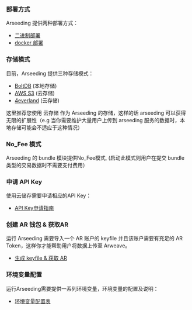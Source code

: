
### 部署方式
Arseeding 提供两种部署方式：

- [二进制部署](./3.%20服务启动.md#二进制启动)
- [docker 部署](./3.%20服务启动.md#Docker启动)


### 存储模式
目前，Arseeding 提供三种存储模式：

- [BoltDB](https://github.com/boltdb/bolt) (本地存储)
- [AWS S3](https://aws.amazon.com/s3/) (云存储)
- [4everland](https://docs.4everland.org/hosting/) (云存储)

这里推荐您使用 云存储 作为 Arseeding 的存储，这样的话 arseeding 可以获得无限的扩展性（e.g 当你需要维护大量用户上传到 arseeding 服务的数据时，本地存储可能会不适应于这种情况）

### No_Fee 模式
Arseeding 的 bundle 模块提供No_Fee模式,
(启动此模式则用户在提交 bundle 类型的交易数据时不需要支付费用）

### 申请 API Key
使用云储存需要申请相应的API Key：

- [API Key申请指南](../6.其他/1.申请API%20Key.md)


### 创建 AR 钱包 & 获取AR
运行 Arseeding 需要导入一个 AR 账户的 keyfile 并且该账户需要有充足的 AR Token，这样你才能帮助用户将数据上传至 Arweave。

- [生成 keyfile & 获取 AR](../6.其他/2.获取AR钱包.md)

### 环境变量配置
运行Arseeding需要提供一系列环境变量，环境变量的配置及说明：

- [环境变量配置表](./2.%20部署及配置.md#环境变量配置)